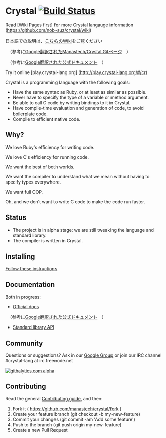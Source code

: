 Crystal [![Build Status](https://travis-ci.org/manastech/crystal.png)](https://travis-ci.org/manastech/crystal)
=======

Read [Wiki Pages first] for more Crystal langauge information (https://github.com/nob-suz/crystal/wiki)


日本語での説明は、[こちらのWiki](https://github.com/nob-suz/crystal/wiki/1.-%E6%9C%80%E5%88%9D%E3%81%AB%EF%BC%88%E6%A6%82%E8%A6%81%EF%BC%89)をご覧ください

　（参考に[Google翻訳されたManastech/Crystal Gitページ](https://translate.googleusercontent.com/translate_c?depth=1&hl=ja&ie=UTF8&prev=_t&rurl=translate.google.co.jp&sl=en&tl=ja&u=https://github.com/manastech/crystal&usg=ALkJrhjFellRbj6RWGOjx_zrOgndVD54Ug)　）

　（参考に[Google翻訳された公式ドキュメント](https://translate.google.co.jp/translate?sl=en&tl=ja&js=y&prev=_t&hl=ja&ie=UTF-8&u=http%3A%2F%2Fcrystal-lang.org%2Fdocs%2F&edit-text=)　）


Try it online
[play.crystal-lang.org]
(http://play.crystal-lang.org/#/cr)

Crystal is a programming language with the following goals:

* Have the same syntax as Ruby, or at least as similar as possible.
* Never have to specify the type of a variable or method argument.
* Be able to call C code by writing bindings to it in Crystal.
* Have compile-time evaluation and generation of code, to avoid boilerplate code.
* Compile to efficient native code.

Why?
----

We love Ruby's efficiency for writing code.

We love C's efficiency for running code.

We want the best of both worlds.

We want the compiler to understand what we mean without having to specify types everywhere.

We want full OOP.

Oh, and we don't want to write C code to make the code run faster.

Status
------

* The project is in alpha stage: we are still tweaking the language and standard library.
* The compiler is written in Crystal.

Installing
----------

[Follow these instructions](http://crystal-lang.org/docs/installation/index.html)

Documentation
----------

Both in progress:

* [Official docs](http://crystal-lang.org/docs)

　（参考に[Google翻訳された公式ドキュメント](https://translate.google.co.jp/translate?sl=en&tl=ja&js=y&prev=_t&hl=ja&ie=UTF-8&u=http%3A%2F%2Fcrystal-lang.org%2Fdocs%2F&edit-text=)　）

* [Standard library API](http://crystal-lang.org/api)

Community
---------

Questions or suggestions? Ask in our [Google Group](https://groups.google.com/forum/?fromgroups#!forum/crystal-lang) or join our IRC channel #crystal-lang at irc.freenode.net

[![githalytics.com alpha](https://cruel-carlota.pagodabox.com/25b65355cae65602787d6952d0bdb8cf "githalytics.com")](http://githalytics.com/manastech/crystal)

Contributing
---------

Read the general [Contributing guide](https://github.com/manastech/crystal/blob/master/Contributing.md), and then:

1. Fork it ( https://github.com/manastech/crystal/fork )
2. Create your feature branch (git checkout -b my-new-feature)
3. Commit your changes (git commit -am 'Add some feature')
4. Push to the branch (git push origin my-new-feature)
5. Create a new Pull Request
